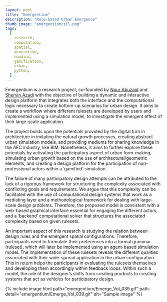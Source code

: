 ```yaml
---
layout: post
title: "Emergentium"
description: "Rule-based Urban Emergence"
thumb_image: "emergentium/sil.png"
tags:
  [
    research,
    computation,
    spatial,
    generative,
    houdini,
    gamification,
    urban,
    python,
  ]
---
```


Emergentium is a research project, co-founded by [Nour Abuzaid](https://indd.adobe.com/view/33e5a7fb-7ba8-49f1-9109-91e317d48728) and [Shervin Azadi](https://shervinazadi.com/) with the objective of building a dynamic and interactive design platform that integrates both the interface and the computational logic necessary to create bottom-up scenarios for urban design. It aims to create a workflow where different rulesets are developed by users and implemented using a simulation model, to investigate the emergent effect of their large-scale application.

The project builds upon the potentials provided by the digital turn in architecture in imitating the natural growth processes, creating abstract urban simulation models, and providing mediums for sharing knowledge in the AEC industry, like BIM. Nonetheless, it aims to further explore these potentials by activating the participatory aspect of urban form-making, simulating urban growth based on the use of architectural/geometric elements, and creating a design platform for the participation of non-professional actors within a ‘gamified’ simulation.

The failure of many participatory design attempts can be attributed to the lack of a rigorous framework for structuring the complexity associated with conflicting goals and requirements. We argue that this complexity can be facilitated with the use of computational design systems that work as a mediating layer and a methodological framework for dealing with large-scale design problems. Therefore, the proposed model is consistent with a web-based graphical interface essential for engaging the different actors, and a ‘backend’ computational solver that structures the associated complexity based on given rulesets.

An important aspect of this research is studying the relation between design rules and the emergent spatial configurations. Therefore, participants need to formulate their preferences into a formal grammar (ruleset), which will later be implemented using an agent-based simulation model. The implementation of these rulesets reveals the different qualities associated with their wide-spread application in the urban configuration. This in return helps the participants in evaluating the rulesets themselves and developing them accordingly within feedback loops. Within such a model, the role of the designer’s shifts from creating products to creating systems that act as vehicles for participatory design.

{% include image.html path="emergentium/Emerge_Vol_039.gif"
                      path-detail="emergentium/Emerge_Vol_039.gif"
                      alt="Sample image" %}
